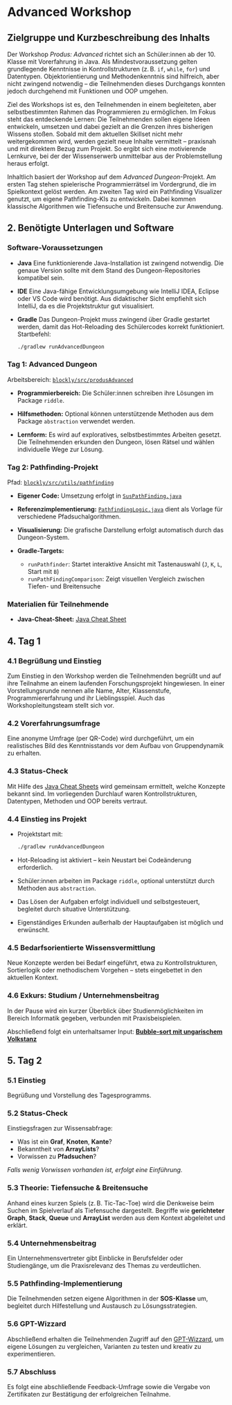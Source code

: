 # Advanced Workshop

## Zielgruppe und Kurzbeschreibung des Inhalts

Der Workshop *Produs: Advanced* richtet sich an Schüler\:innen ab der 10. Klasse mit Vorerfahrung in Java. Als Mindestvoraussetzung gelten grundlegende Kenntnisse in Kontrollstrukturen (z. B. `if`, `while`, `for`) und Datentypen. Objektorientierung und Methodenkenntnis sind hilfreich, aber nicht zwingend notwendig – die Teilnehmenden dieses Durchgangs konnten jedoch durchgehend mit Funktionen und OOP umgehen.

Ziel des Workshops ist es, den Teilnehmenden in einem begleiteten, aber selbstbestimmten Rahmen das Programmieren zu ermöglichen. Im Fokus steht das entdeckende Lernen: Die Teilnehmenden sollen eigene Ideen entwickeln, umsetzen und dabei gezielt an die Grenzen ihres bisherigen Wissens stoßen. Sobald mit dem aktuellen Skillset nicht mehr weitergekommen wird, werden gezielt neue Inhalte vermittelt – praxisnah und mit direktem Bezug zum Projekt. So ergibt sich eine motivierende Lernkurve, bei der der Wissenserwerb unmittelbar aus der Problemstellung heraus erfolgt.

Inhaltlich basiert der Workshop auf dem *Advanced Dungeon*-Projekt. Am ersten Tag stehen spielerische Programmierrätsel im Vordergrund, die im Spielkontext gelöst werden. Am zweiten Tag wird ein Pathfinding Visualizer genutzt, um eigene Pathfinding-KIs zu entwickeln. Dabei kommen klassische Algorithmen wie Tiefensuche und Breitensuche zur Anwendung.

## 2. Benötigte Unterlagen und Software

### Software-Voraussetzungen

* **Java**
  Eine funktionierende Java-Installation ist zwingend notwendig. Die genaue Version sollte mit dem Stand des Dungeon-Repositories kompatibel sein.

* **IDE**
  Eine Java-fähige Entwicklungsumgebung wie IntelliJ IDEA, Eclipse oder VS Code wird benötigt. Aus didaktischer Sicht empfiehlt sich IntelliJ, da es die Projektstruktur gut visualisiert.

* **Gradle**
  Das Dungeon-Projekt muss zwingend über Gradle gestartet werden, damit das Hot-Reloading des Schülercodes korrekt funktioniert. Startbefehl:

  ```bash
  ./gradlew runAdvancedDungeon
  ```
### Tag 1: Advanced Dungeon

Arbeitsbereich: [`blockly/src/produsAdvanced`](https://github.com/Dungeon-CampusMinden/Dungeon/tree/master/blockly/src/produsAdvanced)

* **Programmierbereich:**
  Die Schüler\:innen schreiben ihre Lösungen im Package `riddle`.

* **Hilfsmethoden:**
  Optional können unterstützende Methoden aus dem Package `abstraction` verwendet werden.

* **Lernform:**
  Es wird auf exploratives, selbstbestimmtes Arbeiten gesetzt. Die Teilnehmenden erkunden den Dungeon, lösen Rätsel und wählen individuelle Wege zur Lösung.

### Tag 2: Pathfinding-Projekt

Pfad: [`blockly/src/utils/pathfinding`](https://github.com/Dungeon-CampusMinden/Dungeon/tree/master/blockly/src/utils/pathfinding)

* **Eigener Code:**
  Umsetzung erfolgt in [`SusPathFinding.java`](https://github.com/Dungeon-CampusMinden/Dungeon/blob/master/blockly/src/utils/pathfinding/SusPathFinding.java)

* **Referenzimplementierung:**
  [`PathfindingLogic.java`](https://github.com/Dungeon-CampusMinden/Dungeon/blob/master/blockly/src/utils/pathfinding/PathfindingLogic.java) dient als Vorlage für verschiedene Pfadsuchalgorithmen.

* **Visualisierung:**
  Die grafische Darstellung erfolgt automatisch durch das Dungeon-System.

* **Gradle-Targets:**

  * `runPathfinder`: Startet interaktive Ansicht mit Tastenauswahl (`J`, `K`, `L`, Start mit `B`)
  * `runPathFindingComparison`: Zeigt visuellen Vergleich zwischen Tiefen- und Breitensuche

### Materialien für Teilnehmende

* **Java-Cheat-Sheet:**
  [Java Cheat Sheet](https://github.com/Dungeon-CampusMinden/Dungeon/blob/master/doc/produs_unterlagen/materials/java-cheat-sheet.md)

## 4. Tag 1

### 4.1 Begrüßung und Einstieg

Zum Einstieg in den Workshop werden die Teilnehmenden begrüßt und auf ihre Teilnahme an einem laufenden Forschungsprojekt hingewiesen.
In einer Vorstellungsrunde nennen alle Name, Alter, Klassenstufe, Programmiererfahrung und ihr Lieblingsspiel. Auch das Workshopleitungsteam stellt sich vor.

### 4.2 Vorerfahrungsumfrage

Eine anonyme Umfrage (per QR-Code) wird durchgeführt, um ein realistisches Bild des Kenntnisstands vor dem Aufbau von Gruppendynamik zu erhalten.

### 4.3 Status-Check

Mit Hilfe des [Java Cheat Sheets](https://github.com/Dungeon-CampusMinden/Dungeon/blob/master/doc/produs_unterlagen/materials/java-cheat-sheet.md) wird gemeinsam ermittelt, welche Konzepte bekannt sind. Im vorliegenden Durchlauf waren Kontrollstrukturen, Datentypen, Methoden und OOP bereits vertraut.

### 4.4 Einstieg ins Projekt

* Projektstart mit:

  ```bash
  ./gradlew runAdvancedDungeon
  ```

* Hot-Reloading ist aktiviert – kein Neustart bei Codeänderung erforderlich.

* Schüler\:innen arbeiten im Package `riddle`, optional unterstützt durch Methoden aus `abstraction`.

* Das Lösen der Aufgaben erfolgt individuell und selbstgesteuert, begleitet durch situative Unterstützung.

* Eigenständiges Erkunden außerhalb der Hauptaufgaben ist möglich und erwünscht.

### 4.5 Bedarfsorientierte Wissensvermittlung

Neue Konzepte werden bei Bedarf eingeführt, etwa zu Kontrollstrukturen, Sortierlogik oder methodischem Vorgehen – stets eingebettet in den aktuellen Kontext.

### 4.6 Exkurs: Studium / Unternehmensbeitrag

In der Pause wird ein kurzer Überblick über Studienmöglichkeiten im Bereich Informatik gegeben, verbunden mit Praxisbeispielen.

Abschließend folgt ein unterhaltsamer Input:
[**Bubble-sort mit ungarischem Volkstanz**](https://www.youtube.com/watch?v=Iv3vgjM8Pv4)

## 5. Tag 2

### 5.1 Einstieg

Begrüßung und Vorstellung des Tagesprogramms.

### 5.2 Status-Check

Einstiegsfragen zur Wissensabfrage:

* Was ist ein **Graf**, **Knoten**, **Kante**?
* Bekanntheit von **ArrayLists**?
* Vorwissen zu **Pfadsuchen**?

*Falls wenig Vorwissen vorhanden ist, erfolgt eine Einführung.*

### 5.3 Theorie: Tiefensuche & Breitensuche

Anhand eines kurzen Spiels (z. B. Tic-Tac-Toe) wird die Denkweise beim Suchen im Spielverlauf als Tiefensuche dargestellt.
Begriffe wie **gerichteter Graph**, **Stack**, **Queue** und **ArrayList** werden aus dem Kontext abgeleitet und erklärt.

### 5.4 Unternehmensbeitrag

Ein Unternehmensvertreter gibt Einblicke in Berufsfelder oder Studiengänge, um die Praxisrelevanz des Themas zu verdeutlichen.

### 5.5 Pathfinding-Implementierung

Die Teilnehmenden setzen eigene Algorithmen in der **SOS-Klasse** um, begleitet durch Hilfestellung und Austausch zu Lösungsstrategien.

### 5.6 GPT-Wizzard

Abschließend erhalten die Teilnehmenden Zugriff auf den [GPT-Wizzard](https://gandalf.lakera.ai/do-not-tell), um eigene Lösungen zu vergleichen, Varianten zu testen und kreativ zu experimentieren.

### 5.7 Abschluss

Es folgt eine abschließende Feedback-Umfrage sowie die Vergabe von Zertifikaten zur Bestätigung der erfolgreichen Teilnahme.

